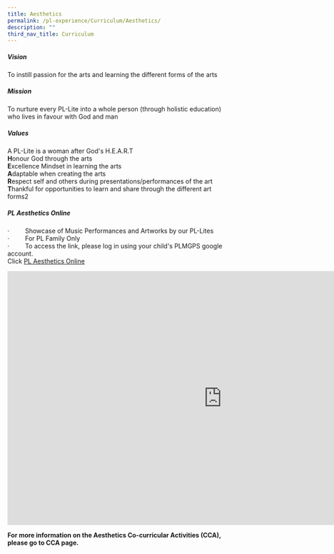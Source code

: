 ```yaml
---
title: Aesthetics
permalink: /pl-experience/Curriculum/Aesthetics/
description: ""
third_nav_title: Curriculum
---
```

##### **Vision**

To instill passion for the arts and learning the different forms of the arts

##### **Mission**

To nurture every PL-Lite into a whole person (through holistic education) who lives in favour with God and man

##### **Values**

A PL-Lite is a woman after God's H.E.A.R.T  
**H**onour God through the arts  
**E**xcellence Mindset in learning the arts  
**A**daptable when creating the arts  
**R**espect self and others during presentations/performances of the art  
**T**hankful for opportunities to learn and share through the different art forms2

##### PL Aesthetics Online

·&nbsp; &nbsp; &nbsp; &nbsp; &nbsp;Showcase of Music Performances and Artworks by our PL-Lites&nbsp;  
·&nbsp; &nbsp; &nbsp; &nbsp; &nbsp;For PL Family Only  
·&nbsp; &nbsp; &nbsp; &nbsp; &nbsp;To access&nbsp;the link, please log in using your child's PLMGPS google account.&nbsp;&nbsp; &nbsp;   
Click&nbsp;[PL Aesthetics Online](https://sites.google.com/plmgps.edu.sg/pl-aesthetics-online)

<iframe allowfullscreen="true" height="569" width="960" frameborder="0" src="https://docs.google.com/presentation/d/e/2PACX-1vRiyOySYD4BbeSLeCjdUpAFwtZ-PHYh0bkkonhodyFHx4_9LtuxDFBwFlzim5Q1fxiYlJdOOeB-DzUF/embed?start=false&amp;loop=false&amp;delayms=3000"></iframe>

**For more information on the Aesthetics Co-curricular Activities (CCA), please go to CCA page.**